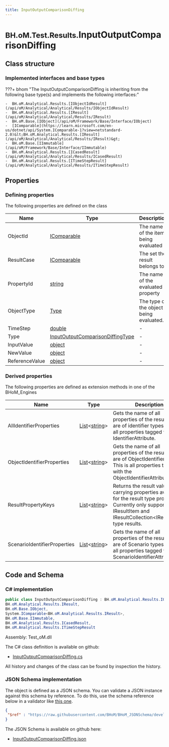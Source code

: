 ```yaml
---
title: InputOutputComparisonDiffing
---
```


# <small>BH.oM.Test.Results.</small>**InputOutputComparisonDiffing**



## Class structure

### Implemented interfaces and base types

???+ bhom "The InputOutputComparisonDiffing is inheriting from the following base type(s) and implements the following interfaces:"

    -  BH.oM.Analytical.Results.[IObjectIdResult](/api/oM/Analytical/Analytical/Results/IObjectIdResult)
    -  BH.oM.Analytical.Results.[IResult](/api/oM/Analytical/Analytical/Results/IResult)
    -  BH.oM.Base.[IObject](/api/oM/Framework/Base/Interface/IObject)
    -  [IComparable](https://learn.microsoft.com/en-us/dotnet/api/System.IComparable-1?view=netstandard-2.0)&lt;BH.oM.Analytical.Results.[IResult](/api/oM/Analytical/Analytical/Results/IResult)&gt;
    -  BH.oM.Base.[IImmutable](/api/oM/Framework/Base/Interface/IImmutable)
    -  BH.oM.Analytical.Results.[ICasedResult](/api/oM/Analytical/Analytical/Results/ICasedResult)
    -  BH.oM.Analytical.Results.[ITimeStepResult](/api/oM/Analytical/Analytical/Results/ITimeStepResult)


## Properties



### Defining properties

The following properties are defined on the class

| Name             | Type             | Description      | Quantity         |
|------------------|------------------|------------------|------------------|
| ObjectId | [IComparable](https://learn.microsoft.com/en-us/dotnet/api/System.IComparable?view=netstandard-2.0) | The name of the item being evaluated | - |
| ResultCase | [IComparable](https://learn.microsoft.com/en-us/dotnet/api/System.IComparable?view=netstandard-2.0) | The set the result belongs to. | - |
| PropertyId | [string](https://learn.microsoft.com/en-us/dotnet/api/System.String?view=netstandard-2.0) | The name of the evaluated property | - |
| ObjectType | [Type](https://learn.microsoft.com/en-us/dotnet/api/System.Type?view=netstandard-2.0) | The type of the object being evaluated. | - |
| TimeStep | [double](https://learn.microsoft.com/en-us/dotnet/api/System.Double?view=netstandard-2.0) | - | - |
| Type | [InputOutputComparisonDiffingType](/api/oM/Framework/Test/Results/Enums/InputOutputComparisonDiffingType) | - | - |
| InputValue | [object](https://learn.microsoft.com/en-us/dotnet/api/System.Object?view=netstandard-2.0) | - | - |
| NewValue | [object](https://learn.microsoft.com/en-us/dotnet/api/System.Object?view=netstandard-2.0) | - | - |
| ReferenceValue | [object](https://learn.microsoft.com/en-us/dotnet/api/System.Object?view=netstandard-2.0) | - | - |


### Derived properties

The following properties are defined as extension methods in one of the BHoM_Engines

| Name             | Type             | Description      | Quantity         | Engine           |
|------------------|------------------|------------------|------------------|------------------|
| AllIdentifierProperties | [List](https://learn.microsoft.com/en-us/dotnet/api/System.Collections.Generic.List-1?view=netstandard-2.0)&lt;[string](https://learn.microsoft.com/en-us/dotnet/api/System.String?view=netstandard-2.0)&gt; | Gets the name of all properties of the result that are of identifier types. This is all properties tagged with any IdentifierAttribute. | - | Results_Engine |
| ObjectIdentifierProperties | [List](https://learn.microsoft.com/en-us/dotnet/api/System.Collections.Generic.List-1?view=netstandard-2.0)&lt;[string](https://learn.microsoft.com/en-us/dotnet/api/System.String?view=netstandard-2.0)&gt; | Gets the name of all properties of the result that are of ObjectIdentifier types. This is all properties tagged with the ObjectIdentifierAttribute. | - | Results_Engine |
| ResultPropertyKeys | [List](https://learn.microsoft.com/en-us/dotnet/api/System.Collections.Generic.List-1?view=netstandard-2.0)&lt;[string](https://learn.microsoft.com/en-us/dotnet/api/System.String?view=netstandard-2.0)&gt; | Returns the result value carrying properties available for the result type provided. Currently only supported for IResultItem and IResultCollection&lt;IResultItem&gt; type results. | - | Results_Engine |
| ScenarioIdentifierProperties | [List](https://learn.microsoft.com/en-us/dotnet/api/System.Collections.Generic.List-1?view=netstandard-2.0)&lt;[string](https://learn.microsoft.com/en-us/dotnet/api/System.String?view=netstandard-2.0)&gt; | Gets the name of all properties of the result that are of Scenario types. This is all properties tagged with the ScenarioIdentifierAttribute. | - | Results_Engine |


## Code and Schema

### C# implementation

``` C# title="C#"
public class InputOutputComparisonDiffing : BH.oM.Analytical.Results.IObjectIdResult,
BH.oM.Analytical.Results.IResult,
BH.oM.Base.IObject,
System.IComparable<BH.oM.Analytical.Results.IResult>,
BH.oM.Base.IImmutable,
BH.oM.Analytical.Results.ICasedResult,
BH.oM.Analytical.Results.ITimeStepResult
```

Assembly: Test_oM.dll

The C# class definition is available on github:

- [InputOutputComparisonDiffing.cs](https://github.com/BHoM/BHoM/blob/develop/Test_oM/Results\InputOutputComparisonDiffing.cs)

All history and changes of the class can be found by inspection the history.
### JSON Schema implementation

The object is defined as a JSON schema. You can validate a JSON instance against this schema by reference. To do this, use the schema reference below in a validator like [this one](https://www.jsonschemavalidator.net/).

``` json title="JSON Schema"
{
 "$ref" : "https://raw.githubusercontent.com/BHoM/BHoM_JSONSchema/develop/Test_oM/Results/InputOutputComparisonDiffing.json"
}
```

The JSON Schema is available on github here:

- [InputOutputComparisonDiffing.json](https://github.com/BHoM/BHoM_JSONSchema/blob/develop/Test_oM/Results/InputOutputComparisonDiffing.json)
